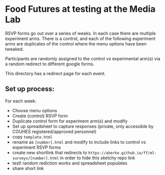 # Food Futures at testing at the Media Lab

RSVP forms go out over a series of weeks.
In each case there are multiple experiment arms. There is a control, and each of the following experiment arms are duplicates of the control where the menu options have been tweaked.

Participants are randomly assigned to the control vs experimental arm(s) via a random redirect to different google forms.

This directory has a redirect page for each event.

## Set up process:

For each week:
- Choose menu options
- Create (control) RSVP form
- Duplicate control form for experiment arm(s) and modify
- Set up spreadsheet to capture responses (private, only accessible by COUHES registered/approved personnel)
- copy `template.html`
- rename as `[number].html` and modify to include links to control vs experiment RSVP forms
- create new shortlink that redirects to `https://aberke.github.io/ff/ml-surveys/[number].html` in order to hide this sketchy repo link
- test! random rediction works and spreadsheet populates
- share short link

<!-- ## Ethics

This study went through the COUHES process, with a consent waiver and debrief statement due to the deception: participants RSVP'ing for free food are unknowingly in a study. -->
